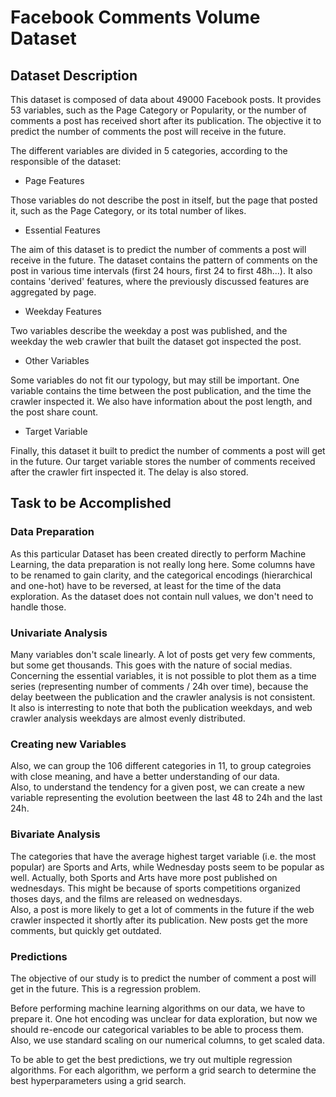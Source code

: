 # Facebook Comments Volume Dataset

## Dataset Description

This dataset is composed of data about 49000 Facebook posts. It provides 53 variables,
such as the Page Category or Popularity, or the number of comments a post has received
short after its publication. The objective it to predict the number of comments the post will
receive in the future.

The different variables are divided in 5 categories, according to the responsible of the dataset:

- Page Features

Those variables do not describe the post in itself, but the page that posted it, such as the Page Category, or its total number of likes.

- Essential Features

The aim of this dataset is to predict the number of comments a post will receive in the future. The dataset contains the pattern of 
comments on the post in various time intervals (first 24 hours, first 24 to first 48h...). It also contains 'derived' features, where the previously discussed features are aggregated by page.

- Weekday Features

Two variables describe the weekday a post was published, and the weekday the web crawler that built the dataset got inspected the post.

- Other Variables

Some variables do not fit our typology, but may still be important. One variable contains the time between the post publication, and the time the crawler inspected it. We also have information about the post length, and the post share count.

- Target Variable

Finally, this dataset it built to predict the number of comments a post will get in the future. Our target variable stores the number of comments received after the crawler firt inspected it. The delay is also stored.

## Task to be Accomplished

### Data Preparation

As this particular Dataset has been created directly to perform Machine Learning, the data preparation is not really long here. Some columns have to be renamed to gain clarity, and the categorical encodings (hierarchical and one-hot) have to be reversed, at least for the time of the data exploration. As the dataset does not contain null values, we don't need to handle those.

### Univariate Analysis

Many variables don't scale linearly. A lot of posts get very few comments, but some get thousands. This goes with the nature of social medias.  
Concerning the essential variables, it is not possible to plot them as a time series (representing number of comments / 24h over time), because the delay beetween the publication and the crawler analysis is not consistent.  
It also is interresting to note that both the publication weekdays, and web crawler analysis weekdays are almost evenly distributed.

### Creating new Variables

Also, we can group the 106 different categories in 11, to group categroies with close meaning, and have a better understanding of our data.  
Also, to understand the tendency for a given post, we can create a new variable representing the evolution beetween the last 48 to 24h and the last 24h.

### Bivariate Analysis

The categories that have the average highest target variable (i.e. the most popular) are Sports and Arts, while Wednesday posts seem to be popular as well. Actually, both Sports and Arts have more post published on wednesdays. This might be because of sports competitions organized thoses days, and the films are released on wednesdays.  
Also, a post is more likely to get a lot of comments in the future if the web crawler inspected it shortly after its publication. New posts get the more comments, but quickly get outdated.

### Predictions

The objective of our study is to predict the number of comment a post will get in the future. This is a regression problem. 

Before performing machine learning algorithms on our data, we have to prepare it. One hot encoding was unclear for data exploration, but now we should re-encode our categorical variables to be able to process them. Also, we use standard scaling on our numerical columns, to get scaled data.

To be able to get the best predictions, we try out multiple regression algorithms. For each algorithm, we perform a grid search to determine the best hyperparameters using a grid search.